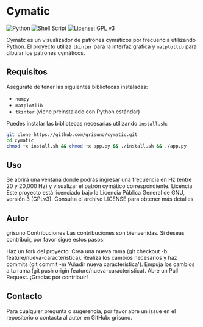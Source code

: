 # Cymatic

![Python](https://img.shields.io/badge/python-3670A0?style=for-the-badge&logo=python&logoColor=ffdd54) ![Shell Script](https://img.shields.io/badge/shell_script-%23121011.svg?style=for-the-badge&logo=gnu-bash&logoColor=white) [![License: GPL v3](https://img.shields.io/badge/License-GPLv3-blue.svg)](https://www.gnu.org/licenses/gpl-3.0)



Cymatc es un visualizador de patrones cymáticos por frecuencia utilizando Python. El proyecto utiliza `tkinter` para la interfaz gráfica y `matplotlib` para dibujar los patrones cymáticos.

## Requisitos

Asegúrate de tener las siguientes bibliotecas instaladas:

- `numpy`
- `matplotlib`
- `tkinter` (viene preinstalado con Python estándar)

Puedes instalar las bibliotecas necesarias utilizando `install.sh`:

```sh
git clone https://github.com/grisuno/cymatic.git
cd cymatic
chmod +x install.sh && chmod +x app.py && ./install.sh && ./app.py
```
## Uso
Se abrirá una ventana donde podrás ingresar una frecuencia en Hz (entre 20 y 20,000 Hz) y visualizar el patrón cymático correspondiente.
Licencia
Este proyecto está licenciado bajo la Licencia Pública General de GNU, versión 3 (GPLv3). Consulta el archivo LICENSE para obtener más detalles.

## Autor
grisuno
Contribuciones
Las contribuciones son bienvenidas. Si deseas contribuir, por favor sigue estos pasos:

Haz un fork del proyecto.
Crea una nueva rama (git checkout -b feature/nueva-caracteristica).
Realiza los cambios necesarios y haz commits (git commit -m 'Añadir nueva característica').
Empuja los cambios a tu rama (git push origin feature/nueva-caracteristica).
Abre un Pull Request.
¡Gracias por contribuir!

## Contacto
Para cualquier pregunta o sugerencia, por favor abre un issue en el repositorio o contacta al autor en GitHub: grisuno.
